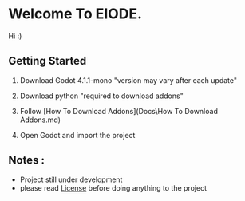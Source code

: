 # Welcome To EIODE.

Hi :)

## Getting Started

1. Download Godot 4.1.1-mono "version may vary after each update"

2. Download python "required to download addons"

3. Follow [How To Download Addons](Docs\How To Download Addons.md)

<!-- 4. Get The Assets from links provided -->

4. Open Godot and import the project

## Notes :

- Project still under development
- please read [License](https://github.com/UndefiendUserNull/eiode?tab=License-1-ov-file#license-agreement-for-eiode-software) before doing anything to the project